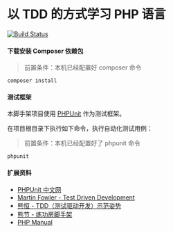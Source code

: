 # 以 TDD 的方式学习 PHP 语言

[![Build Status](https://travis-ci.com/SparkLee/LearnPhpWithTDD.svg?branch=master)](https://travis-ci.com/SparkLee/LearnPhpWithTDD)

#### 下载安装 Composer 依赖包
> 前置条件：本机已经配置好 composer 命令
```shell script
composer install
```

#### 测试框架

本脚手架项目使用 [PHPUnit](https://phpunit.de/) 作为测试框架。

在项目根目录下执行如下命令，执行自动化测试用例：
> 前置条件：本机已经配置好了 phpunit 命令
```shell script
phpunit
```

#### 扩展资料
- [PHPUnit 中文网](http://www.phpunit.cn/)
- [Martin Fowler - Test Driven Development](https://martinfowler.com/bliki/TestDrivenDevelopment.html)
- [熊恒 - TDD（测试驱动开发）示范姿势](https://www.jianshu.com/p/a5766176c493)
- [熊节 - 练功房脚手架](https://github.com/gigix/dojo-scaffold)
- [PHP Manual](https://www.php.net/manual/en/)
